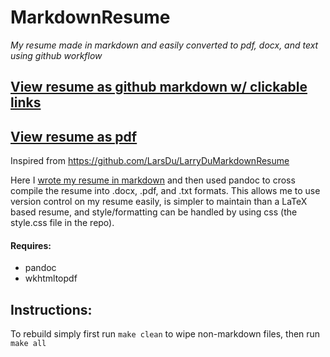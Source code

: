 # MarkdownResume
*My resume made in markdown and easily converted to pdf, docx, and text using github workflow*

## [View resume as github markdown w/ clickable links](https://github.com/bilalqtech/MarkdownResume/blob/main/BilalShehzadResume.md)
## [View resume as pdf](https://github.com/bilalqtech/MarkdownResume/blob/main/BilalShehzadResume.pdf)

Inspired from https://github.com/LarsDu/LarryDuMarkdownResume

Here I [wrote my resume in markdown](https://github.com/bilalqtech/MarkdownResume/blob/main/BilalShehzadResume.md) and then used pandoc to cross compile the resume into .docx, .pdf, and .txt formats. This allows me to use version control on my resume easily, is simpler to maintain than a LaTeX based resume, and style/formatting can be handled by using css (the style.css file in the repo).

#### Requires:

 * pandoc
 * wkhtmltopdf
 
## Instructions:
To rebuild simply first run `make clean` to wipe non-markdown files, then run `make all`